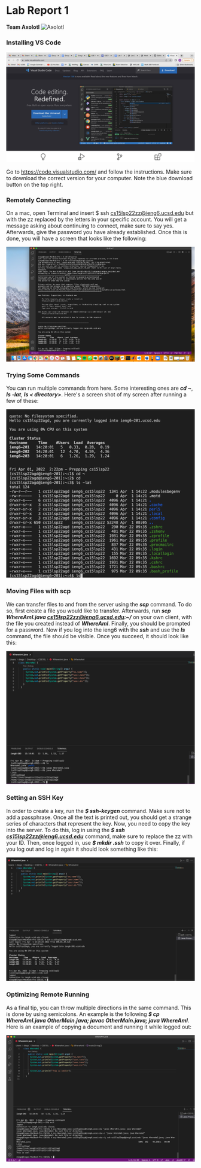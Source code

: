 # Lab Report 1
**Team Axolotl**
 ![Axolotl](https://user-images.githubusercontent.com/96553474/162535420-9fa77fb1-e2cc-42fb-a98d-479bef6edcd3.jpg)

### **Installing VS Code**

![Image](VSCodeDownload.jpg)

Go to https://code.visualstudio.com/ and follow the instructions. Make sure to download the correct version for your computer. Note the blue download button on the top right.

### **Remotely Connecting**

On a mac, open Terminal and insert $ ssh cs15lsp22zz@ieng6.ucsd.edu but with the zz replaced by the letters in your specific account. You will get a message asking about continuing to connect, make sure to say yes. Afterwards, give the password you have already established. Once this is done, you will have a screen that looks like the following:

![Image](RemotelyConnecting.png)

### **Trying Some Commands**

You can run multiple commands from here. Some interesting ones are ***cd ~***, ***ls -lat***, ***ls < directory>***. Here's a screen shot of my screen after running a few of these:

![Image](SampleCommands.png)

### **Moving Files with scp**

We can transfer files to and from the server using the ***scp*** command. To do so, first create a file you would like to transfer. Afterwards, run ***scp WhereAmI.java cs15lsp22zz@ieng6.ucsd.edu:~/*** on your own client, with the file you created instead of ***WhereAmI***. Finally, you should be prompted for a password. Now if you log into the ieng6 with the ***ssh*** and use the ***ls*** command, the file should be visible. Once you succeed, it should look like this:

![Image](Transfer.png)

### **Setting an SSH Key**

In order to create a key, run the ***$ ssh-keygen*** command. Make sure not to add a passphrase. Once all the text is printed out, you should get a strange series of characters that represent the key. Now, you need to copy the key into the server. To do this, log in using the ***$ ssh cs15lsp22zz@ieng6.ucsd.edu*** command, make sure to replace the zz with your ID. Then, once logged in, use ***$ mkdir .ssh*** to copy it over.  Finally, if you log out and log in again it should look something like this:

![Image](Key.png)



### **Optimizing Remote Running**

As a final tip, you can throw multiple directions in the same command. This is done by using semicolons. An example is the following ***$ cp WhereAmI.java OtherMain.java; javac OtherMain.java; java WhereAmI***. Here is an example of copying a document and running it while logged out:

![Image](Optimization.png)
